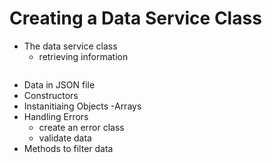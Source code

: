 # Creating a Data Service Class

- The data service class
	 - retrieving information
```

```

- Data in JSON file
- Constructors
- Instanitiaing Objects
	-Arrays
- Handling Errors 
	- create an error class
	- validate data
- Methods to filter data